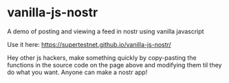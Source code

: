 # vanilla-js-nostr
A demo of posting and viewing a feed in nostr using vanilla javascript

Use it here: https://supertestnet.github.io/vanilla-js-nostr/

Hey other js hackers, make something quickly by copy-pasting the functions in the source code on the page above and modifying them til they do what you want. Anyone can make a nostr app!
